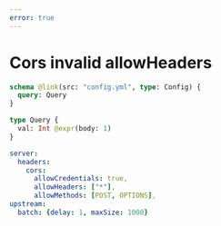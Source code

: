 ```yaml
---
error: true
---
```


# Cors invalid allowHeaders

```graphql @config
schema @link(src: "config.yml", type: Config) {
  query: Query
}

type Query {
  val: Int @expr(body: 1)
}
```

```yml @file:config.yml
server:
  headers:
    cors:
      allowCredentials: true,
      allowHeaders: ["*"],
      allowMethods: [POST, OPTIONS],
upstream:
  batch: {delay: 1, maxSize: 1000}
```
